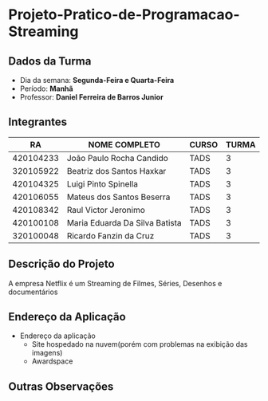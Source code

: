 # Projeto-Pratico-de-Programacao-Streaming


## Dados da Turma
* Dia da semana: **Segunda-Feira e Quarta-Feira**
* Período: **Manhã** 
* Professor: **Daniel Ferreira de Barros Junior**

## Integrantes
| RA   | NOME COMPLETO | CURSO | TURMA |
|------|---------------|-------|-------|
| 420104233  |  João Paulo Rocha Candido         | TADS  | 3 |
| 320105922  | Beatriz dos Santos Haxkar         | TADS  | 3 |
| 420104325  |  Luigi Pinto Spinella             | TADS  | 3 |
| 420106055  |  Mateus dos Santos Beserra        | TADS  | 3 | 
| 420108342  |  Raul Victor Jeronimo             | TADS  | 3 | 
| 420100108  |  Maria Eduarda Da Silva Batista   | TADS  | 3 | 
| 320100048  |  Ricardo Fanzin da Cruz           | TADS  | 3 | 


## Descrição do Projeto 
A empresa Netflix é um Streaming de Filmes, Séries, Desenhos e documentários 
## Endereço da Aplicação

* Endereço da aplicação  
	- Site hospedado na nuvem(porém com problemas na exibição das imagens)
	+ Awardspace

## Outras Observações 
 
